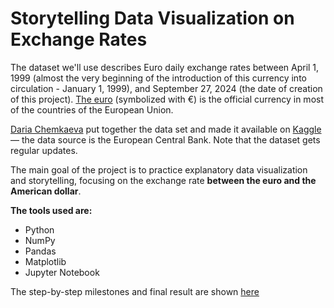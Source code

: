 # Storytelling Data Visualization on Exchange Rates

The dataset we'll use describes Euro daily exchange rates between April 1, 1999 (almost the very beginning of the introduction of this currency into circulation - January 1, 1999), and September 27, 2024 (the date of creation of this project). [The euro](https://en.wikipedia.org/wiki/Euro) (symbolized with €) is the official currency in most of the countries of the European Union.

[Daria Chemkaeva](https://www.kaggle.com/lsind18) put together the data set and made it available on [Kaggle](https://www.kaggle.com/datasets/lsind18/euro-exchange-daily-rates-19992020) — the data source is the European Central Bank. Note that the dataset gets regular updates.

The main goal of the project is to practice explanatory data visualization and storytelling, focusing on the exchange rate **between the euro and the American dollar**.

**The tools used are:**

- Python
- NumPy
- Pandas
- Matplotlib
- Jupyter Notebook

The step-by-step milestones and final result are shown [here](https://nbviewer.org/github/AndriiTsokur/data-project-005/blob/main/storytelling_data_visualization_on_exchange_rates.ipynb)
